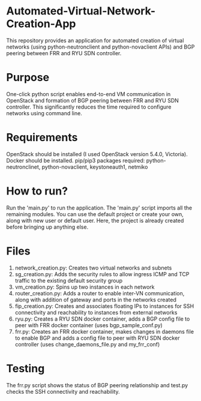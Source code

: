 # Automated-Virtual-Network-Creation-App

This repository provides an application for automated creation of virtual networks (using python-neutronclient and python-novaclient APIs) and BGP peering between FRR and RYU SDN controller.  

# Purpose

One-click python script enables end-to-end VM communication in OpenStack and formation of BGP peering between FRR and RYU SDN controller. This significantly reduces the time required to configure networks using command line.

# Requirements

OpenStack should be installed (I used OpenStack version 5.4.0, Victoria).
Docker should be installed. 
pip/pip3 packages required: python-neutronclinet, python-novaclient, keystoneauth1, netmiko


# How to run?

Run the 'main.py' to run the application. The 'main.py' script imports all the remaining modules.
You can use the default project or create your own, along with new user or default user. Here, the project is already created before bringing up anything else.

# Files 

1. network_creation.py: Creates two virtual networks and subnets
2. sg_creation.py: Adds the security rules to allow ingress ICMP and TCP traffic to the existing default security group
3. vm_creation.py: Spins up two instances in each network
4. router_creation.py: Adds a router to enable inter-VN communication, along with addition of gateway and ports in the networks created
5. fip_creation.py: Creates and associates floating IPs to instances for SSH connectivity and reachability to instances from external networks
6. ryu.py: Creates a RYU SDN docker container, adds a BGP config file to peer with FRR docker container (uses bgp_sample_conf.py)
7. frr.py: Creates an FRR docker container, makes changes in daemons file to enable BGP and adds a config file to peer with RYU SDN docker controller (uses change_daemons_file.py and my_frr_conf)

# Testing

The frr.py script shows the status of BGP peering relationship and test.py checks the SSH connectivity and reachability.
